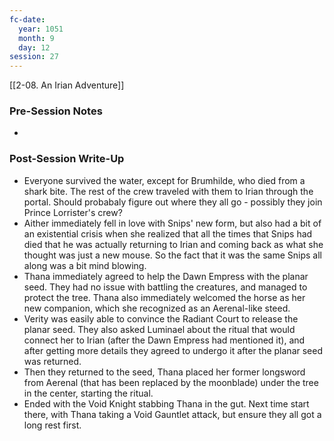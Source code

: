 ```yaml
---
fc-date:
  year: 1051
  month: 9
  day: 12
session: 27
---
```

 [[2-08. An Irian Adventure]]

### Pre-Session Notes

* 

### Post-Session Write-Up

- Everyone survived the water, except for Brumhilde, who died from a shark bite. The rest of the crew traveled with them to Irian through the portal. Should probabaly figure out where they all go - possibly they join Prince Lorrister's crew?
- Aither immediately fell in love with Snips' new form, but also had a bit of an existential crisis when she realized that all the times that Snips had died that he was actually returning to Irian and coming back as what she thought was just a new mouse. So the fact that it was the same Snips all along was a bit mind blowing.
- Thana immediately agreed to help the Dawn Empress with the planar seed. They had no issue with battling the creatures, and managed to protect the tree. Thana also immediately welcomed the horse as her new companion, which she recognized as an Aerenal-like steed.
- Verity was easily able to convince the Radiant Court to release the planar seed. They also asked Luminael about the ritual that would connect her to Irian (after the Dawn Empress had mentioned it), and after getting more details they agreed to undergo it after the planar seed was returned.
- Then they returned to the seed, Thana placed her former longsword from Aerenal (that has been replaced by the moonblade) under the tree in the center, starting the ritual.
- Ended with the Void Knight stabbing Thana in the gut. Next time start there, with Thana taking a Void Gauntlet attack, but ensure they all got a long rest first.
